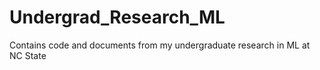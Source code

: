 # Undergrad_Research_ML
Contains code and documents from my undergraduate research in ML at NC State
